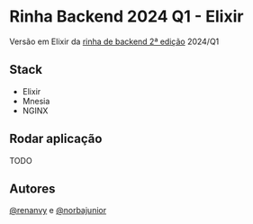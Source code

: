 # Rinha Backend 2024 Q1 - Elixir

Versão em Elixir da [rinha de backend 2ª edição](https://github.com/zanfranceschi/rinha-de-backend-2024-q1) 2024/Q1

## Stack

- Elixir
- Mnesia
- NGINX

## Rodar aplicação

TODO

## Autores

[@renanvy](https://www.linkedin.com/in/renanvy/) e [@norbajunior](https://www.linkedin.com/in/norbajunior/)
